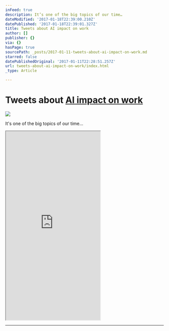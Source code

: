 ```yaml
---
inFeed: true
description: It’s one of the big topics of our time…
dateModified: '2017-01-18T22:39:00.210Z'
datePublished: '2017-01-18T22:39:01.327Z'
title: Tweets about AI impact on work
author: []
publisher: {}
via: {}
hasPage: true
sourcePath: _posts/2017-01-11-tweets-about-ai-impact-on-work.md
starred: false
datePublishedOriginal: '2017-01-11T22:28:51.257Z'
url: tweets-about-ai-impact-on-work/index.html
_type: Article

---
```

# Tweets about [AI impact on work][0]
![](https://the-grid-user-content.s3-us-west-2.amazonaws.com/2a37c667-f932-4361-b725-3f0dc43e3e73.png)

It's one of the big topics of our time...

<iframe src="https://the-grid.github.io/ed-userhtml/?g=eJxNkVFrwjAUhf9KDAxbVlO7TZ3WKgp78MUn38YGWXKrcW3T5V5XRPzvS1WGL8mFQ75zz8lUMlVIxIxTY4jA9ciUUJgKONs5yDO-I6pxEsc3XShbxgjSqd38J1usHp76pqylIj_Yyh-Ndd-caUmy1xi9BeoZnfHXZPzcHw-GSZKMk9HLcDDis00DQMjklz0QW6zYlcNsxVrGNJYzNkXlTE2zTn6oFBlbBTrCyOjw9Csd22OU7zHTwru8FVBCRbg8buR2LUsIMHzvf0R1Fn-2ESaxIEAKtCiski0qnHdboTu5XNhNTR507lnL40oH3is8XUyUA0lw0zw93aPw0YxuB3Qqqx-576kuJOXWleK-sGsTKPbIU7-yqKXzkLXVIEyF4GgJ_g0E10Rhej4H2qpD6xTxawc8-v-ixmPCdBrfyvkDVC6ckA" height="600" style=""></iframe>

---



[0]: https://twitter.com/search?q=AI+impact+on+work&ref_src=twsrc%5Etfw